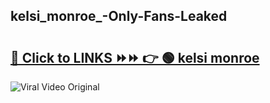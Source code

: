 
 ## kelsi_monroe_-Only-Fans-Leaked

# <h2><a href="https://clipsfans.com/kelsi_monroe_&ref=git">🔗 Click to LINKS ⏩⏩ 👉 🟢 kelsi monroe  </a></h2>

<a href="https://clipsfans.com/kelsi_monroe_&ref=git" rel="nofollow" data-target="animated-image.originalLink"><img src="https://i.ibb.co.com/xMMVF88/686577567.gif" alt="Viral Video Original" style="max-width: 100%; display: inline-block;" data-target="animated-image.originalImage"></a>
